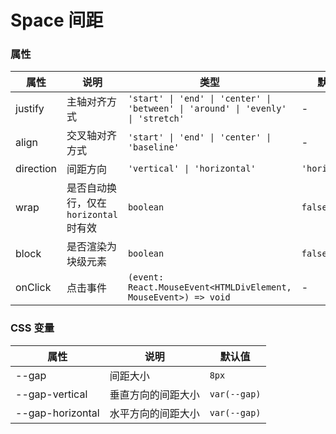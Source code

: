 # Space 间距

<code src="./demos/demo1.tsx"></code>
<code src="./demos/demo-aniz.tsx" debug></code>

### 属性

| 属性      | 说明                                   | 类型                                                                             | 默认值         |
| --------- | -------------------------------------- | -------------------------------------------------------------------------------- | -------------- |
| justify   | 主轴对齐方式                           | `'start' \| 'end' \| 'center' \| 'between' \| 'around' \| 'evenly' \| 'stretch'` | -              |
| align     | 交叉轴对齐方式                         | `'start' \| 'end' \| 'center' \| 'baseline'`                                     | -              |
| direction | 间距方向                               | `'vertical' \| 'horizontal'`                                                     | `'horizontal'` |
| wrap      | 是否自动换行，仅在 `horizontal` 时有效 | `boolean`                                                                        | `false`        |
| block     | 是否渲染为块级元素                     | `boolean`                                                                        | `false`        |
| onClick   | 点击事件                               | `(event: React.MouseEvent<HTMLDivElement, MouseEvent>) => void`                  | -              |

### CSS 变量

| 属性             | 说明               | 默认值       |
| ---------------- | ------------------ | ------------ |
| --gap            | 间距大小           | `8px`        |
| --gap-vertical   | 垂直方向的间距大小 | `var(--gap)` |
| --gap-horizontal | 水平方向的间距大小 | `var(--gap)` |
